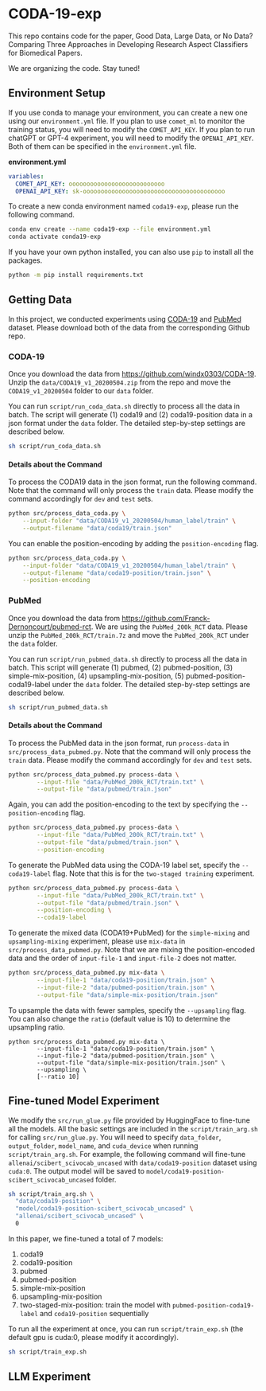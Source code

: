 # CODA-19-exp
This repo contains code for the paper, Good Data, Large Data, or No Data? Comparing Three Approaches in Developing Research Aspect Classifiers for Biomedical Papers.

We are organizing the code. Stay tuned!

## Environment Setup
If you use conda to manage your environment, you can create a new one using our `environment.yml` file. If you plan to use `comet_ml` to monitor the training status, you will need to modify the `COMET_API_KEY`. If you plan to run chatGPT or GPT-4 experiment, you will need to modify the `OPENAI_API_KEY`. Both of them can be specified in the `environment.yml` file.

**environment.yml**
```yml
variables:
  COMET_API_KEY: ooooooooooooooooooooooooooo
  OPENAI_API_KEY: sk-oooooooooooooooooooooooooooooooooooooooo
```

To create a new conda environment named `coda19-exp`, please run the following command.
```bash
conda env create --name coda19-exp --file environment.yml
conda activate conda19-exp
```

If you have your own python installed, you can also use `pip` to install all the packages.
```bash
python -m pip install requirements.txt
```


## Getting Data
In this project, we conducted experiments using [CODA-19](https://github.com/windx0303/CODA-19) and [PubMed](https://github.com/Franck-Dernoncourt/pubmed-rct) dataset.
Please download both of the data from the corresponding Github repo.

### CODA-19
Once you download the data from https://github.com/windx0303/CODA-19.
Unzip the `data/CODA19_v1_20200504.zip` from the repo and move the `CODA19_v1_20200504` folder to our `data` folder.

You can run `script/run_coda_data.sh` directly to process all the data in batch. The script will generate (1) coda19 and (2) coda19-position data in a json format under the `data` folder.
The detailed step-by-step settings are described below.
```bash
sh script/run_coda_data.sh
```

#### **Details about the Command**
To process the CODA19 data in the json format, run the following command. Note that the command will only process the `train` data. Please modify the command accordingly for `dev` and `test` sets.
```bash
python src/process_data_coda.py \
    --input-folder "data/CODA19_v1_20200504/human_label/train" \
    --output-filename "data/coda19/train.json"
```

You can enable the position-encoding by adding the `position-encoding` flag.
```bash
python src/process_data_coda.py \
    --input-folder "data/CODA19_v1_20200504/human_label/train" \
    --output-filename "data/coda19-position/train.json" \
    --position-encoding
```

### PubMed
Once you download the data from https://github.com/Franck-Dernoncourt/pubmed-rct. We are using the `PubMed_200k_RCT` data. Please unzip the `PubMed_200k_RCT/train.7z` and move the `PubMed_200k_RCT` under the `data` folder.

You can run `script/run_pubmed_data.sh` directly to process all the data in batch. This script will generate (1) pubmed, (2) pubmed-position, (3) simple-mix-position, (4) upsampling-mix-position, (5) pubmed-position-coda19-label under the `data` folder.
The detailed step-by-step settings are described below.
```bash
sh script/run_pubmed_data.sh
```

#### **Details about the Command**
To process the PubMed data in the json format, run `process-data` in `src/process_data_pubmed.py`. Note that the command will only process the `train` data. Please modify the command accordingly for `dev` and `test` sets.
```bash
python src/process_data_pubmed.py process-data \
        --input-file "data/PubMed_200k_RCT/train.txt" \
        --output-file "data/pubmed/train.json"
```

Again, you can add the position-encoding to the text by specifying the `--position-encoding` flag.
```bash
python src/process_data_pubmed.py process-data \
        --input-file "data/PubMed_200k_RCT/train.txt" \
        --output-file "data/pubmed/train.json" \
        --position-encoding
```

To generate the PubMed data using the CODA-19 label set, specify the `--coda19-label` flag. Note that this is for the `two-staged training` experiment.
```bash
python src/process_data_pubmed.py process-data \
        --input-file "data/PubMed_200k_RCT/train.txt" \
        --output-file "data/pubmed/train.json" \
        --position-encoding \
        --coda19-label
```

To generate the mixed data (CODA19+PubMed) for the `simple-mixing` and `upsampling-mixing` experiment, please use `mix-data` in `src/process_data_pubmed.py`. Note that we are mixing the position-encoded data and the order of `input-file-1` and `input-file-2` does not matter.
```bash
python src/process_data_pubmed.py mix-data \
        --input-file-1 "data/coda19-position/train.json" \
        --input-file-2 "data/pubmed-position/train.json" \
        --output-file "data/simple-mix-position/train.json"
```

To upsample the data with fewer samples, specify the `--upsampling` flag. You can also change the `ratio` (default value is 10) to determine the upsampling ratio.
```
python src/process_data_pubmed.py mix-data \
        --input-file-1 "data/coda19-position/train.json" \
        --input-file-2 "data/pubmed-position/train.json" \
        --output-file "data/simple-mix-position/train.json" \
        --upsampling \
        [--ratio 10]
```

## Fine-tuned Model Experiment
We modify the `src/run_glue.py` file provided by HuggingFace to fine-tune all the models.
All the basic settings are included in the `script/train_arg.sh` for calling `src/run_glue.py`.
You will need to specify `data_folder`, `output_folder`, `model_name`, and `cuda_device` when running `script/train_arg.sh`. For example, the following command will fine-tune `allenai/scibert_scivocab_uncased` with `data/coda19-position` dataset using `cuda:0`. The output model will be saved to `model/coda19-position-scibert_scivocab_uncased` folder.
```bash
sh script/train_arg.sh \
  "data/coda19-position" \
  "model/coda19-position-scibert_scivocab_uncased" \
  "allenai/scibert_scivocab_uncased" \
  0
```

In this paper, we fine-tuned a total of 7 models:
1. coda19
2. coda19-position
3. pubmed
4. pubmed-position
5. simple-mix-position
6. upsampling-mix-position
7. two-staged-mix-position: train the model with `pubmed-position-coda19-label` and `coda19-position` sequentially

To run all the experiment at once, you can run `script/train_exp.sh` (the default gpu is cuda:0, please modify it accordingly).
```bash
sh script/train_exp.sh
```

## LLM Experiment


